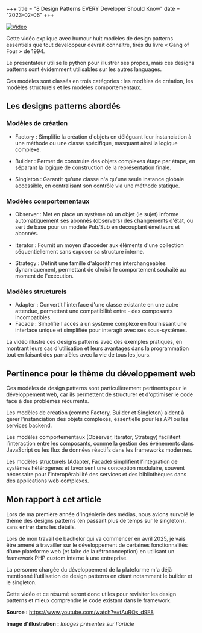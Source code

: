 +++
title = "8 Design Patterns EVERY Developer Should Know"
date = "2023-02-06"
+++

[![Video](https://img.youtube.com/vi/tAuRQs_d9F8/maxresdefault.jpg)](https://www.youtube.com/watch?v=tAuRQs_d9F8)

Cette vidéo explique avec humour huit modèles de design patterns essentiels que tout développeur devrait connaître, tirés du livre « Gang of Four » de 1994. 

Le présentateur utilise le python pour illustrer ses propos, mais ces designs patterns sont évidemment utilisables sur les autres languages.

Ces modèles sont classés en trois catégories : les modèles de création, les modèles structurels et les modèles comportementaux. 

## Les designs patterns abordés

### Modèles de création

- Factory : Simplifie la création d'objets en déléguant leur instanciation à une méthode ou une classe spécifique, masquant ainsi la logique complexe.

- Builder : Permet de construire des objets complexes étape par étape, en séparant la logique de construction de la représentation finale.

- Singleton : Garantit qu'une classe n'a qu'une seule instance globale accessible, en centralisant son contrôle via une méthode statique.

### Modèles comportementaux
- Observer : Met en place un système où un objet (le sujet) informe automatiquement ses abonnés (observers) des changements d'état, ou sert de base pour un modèle Pub/Sub en découplant émetteurs et abonnés.

- Iterator : Fournit un moyen d'accéder aux éléments d'une collection séquentiellement sans exposer sa structure interne.

- Strategy : Définit une famille d'algorithmes interchangeables dynamiquement, permettant de choisir le comportement souhaité au moment de l'exécution.

### Modèles structurels
- Adapter : Convertit l'interface d'une classe existante en une autre attendue, permettant une compatibilité entre - des composants incompatibles.
- Facade : Simplifie l'accès à un système complexe en fournissant une interface unique et simplifiée pour interagir avec ses sous-systèmes.

La vidéo illustre ces designs patterns avec des exemples pratiques, en montrant leurs cas d'utilisation et leurs avantages dans la programmation tout en faisant des parralèles avec la vie de tous les jours.

## Pertinence pour le thème du développement web

Ces modèles de design patterns sont particulièrement pertinents pour le développement web, car ils permettent de structurer et d'optimiser le code face à des problèmes récurrents. 

Les modèles de création (comme Factory, Builder et Singleton) aident à gérer l’instanciation des objets complexes, essentielle pour les API ou les services backend. 

Les modèles comportementaux (Observer, Iterator, Strategy) facilitent l’interaction entre les composants, comme la gestion des événements dans JavaScript ou les flux de données réactifs dans les frameworks modernes. 

Les modèles structurels (Adapter, Facade) simplifient l’intégration de systèmes hétérogènes et favorisent une conception modulaire, souvent nécessaire pour l’interopérabilité des services et des bibliothèques dans des applications web complexes.

## Mon rapport à cet article

Lors de ma première année d'ingénierie des médias, nous avions survolé le thème des designs patterns (en passant plus de temps sur le singleton), sans entrer dans les détails.

Lors de mon travail de bachelor qui va commencer en avril 2025, je vais être amené à travailler sur le développement de certaines fonctionnalités d'une plateforme web (et faire de la rétroconception) en utilisant un framework PHP custom interne à une entreprise.

La personne chargée du développement de la plateforme m'a déjà mentionné l'utilisation de design patterns en citant notamment le builder et le singleton. 

Cette vidéo et ce résumé seront donc utiles pour revisiter les design patterns et mieux comprendre le code existant dans le framework.


**Source :** https://www.youtube.com/watch?v=tAuRQs_d9F8 

**Image d'illustration :** *Images présentes sur l'article*







